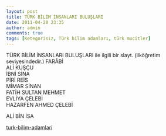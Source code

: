 ```yaml
---
layout: post
title: TÜRK BİLİM İNSANLARI BULUŞLARI
date: 2011-04-20 23:35
author: admin
comments: true
tags: [Ketegorisiz, Türk bilim adamları, türk mucitler]
---
```

<div>TÜRK BİLİM İNSANLARI BULUŞLARI ile ilgili bir slayt. (ilköğretim seviyesindedir.)
FARÂBİ</div>
<div>ALİ KUŞÇU</div>
<div>İBNİ SİNA</div>
<div>PİRİ REİS</div>
<div>MİMAR SİNAN</div>
<div>FATİH SULTAN MEHMET</div>
<div>EVLİYA ÇELEBİ</div>
<div>HAZARFEN AHMED ÇELEBİ</div>
<div>

ALİ BİN İSA

<a href="http://www.egitimvaktim.com/dosyalar/2011/04/turk-bilim-adamlari.ppt">turk-bilim-adamlari</a>

</div>

